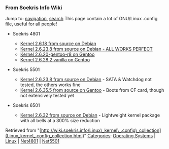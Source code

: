 
### From Soekris Info Wiki



Jump to: [navigation](Linux_kernel_.config_collection.html#column-one), [search](Linux_kernel_.config_collection.html#searchInput) 
This page contain a lot of GNU/Linux .config file, useful for all people!



* Soekris 4801
	+ [Kernel 2.6.18 from source on Debian](https://web.archive.org/web/20180818113354/http://wiki.soekris.info/Kernel_2.6.18_from_source_on_Debian "Kernel 2.6.18 from source on Debian")
	+ [Kernel 2.6.23.8 from source on Debian - ALL WORKS PERFECT](https://web.archive.org/web/20180818113354/http://wiki.soekris.info/Kernel_2.6.23.8_from_source_on_Debian_-_ALL_WORKS_PERFECT "Kernel 2.6.23.8 from source on Debian - ALL WORKS PERFECT")
	+ [Kernel 2.6.20-gentoo-r8 on Gentoo](https://web.archive.org/web/20180818113354/http://wiki.soekris.info/Kernel_2.6.20-gentoo-r8_on_Gentoo "Kernel 2.6.20-gentoo-r8 on Gentoo")
	+ [Kernel 2.6.28.2 vanilla on Gentoo](https://web.archive.org/web/20180818113354/http://wiki.soekris.info/Kernel_2.6.28.2_vanilla_on_Gentoo "Kernel 2.6.28.2 vanilla on Gentoo")


* Soekris 5501
	+ [Kernel 2.6.23.8 from source on Debian](https://web.archive.org/web/20180818113354/http://wiki.soekris.info/Kernel_2.6.23.8_from_source_on_Debian "Kernel 2.6.23.8 from source on Debian") - SATA & Watchdog not tested, the others works fine
	+ [Kernel 2.6.35.5 from source on Gentoo](https://web.archive.org/web/20180818113354/http://wiki.soekris.info/Kernel_2.6.35.5_from_source_on_Gentoo "Kernel 2.6.35.5 from source on Gentoo") - Boots from CF card, though not extensively tested yet


* Soekris 6501
	+ [Kernel 2.6.32 from source on Debian](https://web.archive.org/web/20180818113354/http://wiki.soekris.info/Kernel_2.6.32_from_source_on_Debian "Kernel 2.6.32 from source on Debian") - Lightweight kernel package with all bells at a 300% size reduction




Retrieved from "[http://wiki.soekris.info/Linux\_kernel\_.config\_collection](Linux_kernel_.config_collection.html)"
[Categories](https://web.archive.org/web/20180818113354/http://wiki.soekris.info/Special:Categories "Special:Categories"): [Operating Systems](https://web.archive.org/web/20180818113354/http://wiki.soekris.info/Category:Operating_Systems "Category:Operating Systems") | [Linux](https://web.archive.org/web/20180818113354/http://wiki.soekris.info/index.php?title=Category:Linux&action=edit "Category:Linux") | [Net4801](https://web.archive.org/web/20180818113354/http://wiki.soekris.info/Category:Net4801 "Category:Net4801") | [Net5501](https://web.archive.org/web/20180818113354/http://wiki.soekris.info/Category:Net5501 "Category:Net5501")

 

